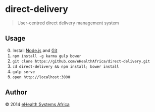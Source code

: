 # direct-delivery

> User-centred direct delivery management system

## Usage

0. Install [Node.js][] and [Git][]
1. `npm install -g karma gulp bower`
2. `git clone https://github.com/eHealthAfrica/direct-delivery.git`
3. `cd direct-delivery && npm install; bower install`
4. `gulp serve`
5. `open http://localhost:3000`

[Node.js]: http://nodejs.org
[Git]: http://git-scm.com

## Author

© 2014 [eHealth Systems Africa](http://ehealthafrica.org)
